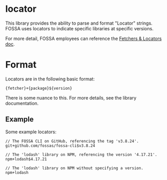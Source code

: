 # locator

This library provides the ability to parse and format "Locator" strings.
FOSSA uses locators to indicate specific libraries at specific versions.

For more detail, FOSSA employees can reference the
[Fetchers & Locators doc](https://go/fetchers-doc).

# Format

Locators are in the following basic format:

```not_rust
{fetcher}+{package}${version}
```

There is some nuance to this. For more details, see the library documentation.

## Example

Some example locators:

```not_rust
// The FOSSA CLI on GitHub, referencing the tag 'v3.8.24'.
git+github.com/fossas/fossa-cli$v3.8.24

// The 'lodash' library on NPM, referencing the version '4.17.21'.
npm+lodash$4.17.21

// The 'lodash' library on NPM without specifying a version.
npm+lodash
```
